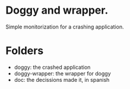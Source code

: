# Doggy and wrapper. 

Simple monitorization for a crashing application.


# Folders

- doggy: the crashed application
- doggy-wrapper: the wrapper for doggy
- doc: the decissions made it, in spanish

